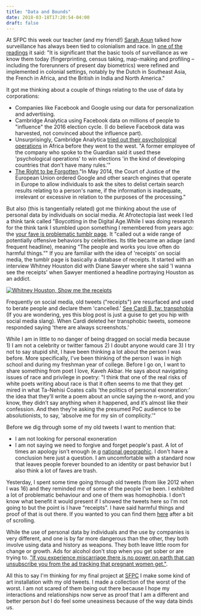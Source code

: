 ```yaml
---
title: "Data and Bounds"
date: 2018-03-18T17:20:54-04:00
draft: false
---
```


At SFPC this week our teacher (and my friend!) [Sarah Aoun](https://twitter.com/sa0un) talked how surveillance has always been tied to colonialism and race. In [one of the readings](https://www.redpepper.org.uk/colonial-oversight/) it said: "It is significant that the basic tools of surveillance as we know them today (fingerprinting, census taking, map-making and profiling – including the forerunners of present day biometrics) were refined and implemented in colonial settings, notably by the Dutch in Southeast Asia, the French in Africa, and the British in India and North America."

It got me thinking about a couple of things relating to the use of data by corporations:

-  Companies like Facebook and Google using our data for personalization and advertising.
- Cambridge Analytica using Facebook data on millions of people to "influence" the 2016 election cycle. (I do believe Facebook data was harvested, not convinced about the influence part).
- Unsurprisingly, Cambridge Analytica [tried out their psychological operations](https://qz.com/1089911/bell-pottinger-and-cambridge-analyticas-work-in-south-africa-kenya-is-raising-questions/) in Africa before they went to the west. "A former employee of the company who spoke to the Guardian said it used these 'psychological operations' to win elections 'in the kind of developing countries that don’t have many rules.'"
- [The Right to be Forgotten](https://en.wikipedia.org/wiki/Right_to_be_forgotten)."In May 2014, the Court of Justice of the European Union ordered Google and other search engines that operate in Europe to allow individuals to ask the sites to delist certain search results relating to a person's name, if the information is inadequate, irrelevant or excessive in relation to the purposes of the processing."

But also (this is tangentially related) got me thinking about the use of personal data by individuals on social media. At Afrotectopia last week I led a think tank called "Boycotting in the Digital Age.While I was doing research for the think tank I stumbled upon something I remembered from years ago: the [your fave is problematic tumblr page](http://yourfaveisproblematic.tumblr.com/). It "called out a wide range of potentially offensive behaviors by celebrities. Its title became an adage (and frequent headline), meaning “The people and works you love often do harmful things.”" If you are familiar with the idea of 'receipts' on social media, the tumblr page is basically a database of receipts. It started with an interview Whitney Houston did with Diane Sawyer where she said 'I wanna see the receipts' when Sawyer mentioned a headline portraying Houston as an addict. 

[![Whitney Houston, Show me the receipts](http://img.youtube.com/vi/AdyaLWMt6qA/0.jpg)](https://youtu.be/AdyaLWMt6qA "Show me the receipts")

Frequently on social media, old tweets ("receipts") are resurfaced and used to berate people and declare them 'cancelled.' [See Cardi B, tw: transphobia](https://globalgrind.cassiuslife.com/4233283/cardi-b-under-fire-for-transphobic-and-racist-comments/) (If you are wondering, yes this blog post is just a guise to get you hip with social media slang). When Cardi deleted her transphobic tweets, someone responded saying 'there are always screenshots.' 

While I am in little to no danger of being dragged on social media because 1) I am not a celebrity or twitter famous 2) I doubt anyone would care 3) I try not to say stupid shit, I have been thinking a lot about the person I was before. More specifically, I've been thinking of the person I was in high school and during my freshman year of college. Before I go on, I want to share something from poet I love, Kaveh Akbar. He says about navigating issues of race and privilege in poetry: "I think that one of the real risks of white poets writing about race is that it often seems to me that they get mired in what Ta-Nehisi Coates calls 'the politics of personal exoneration:' the idea that they’ll write a poem about an uncle saying the n-word, and you know, they didn’t say anything when it happened, and it’s almost like their confession. And then they’re asking the presumed PoC audience to be absolutionists, to say, 'absolve me for my sin of complicity.'" 

Before we dig through some of my old tweets I want to mention that:

- I am not looking for personal exoneration
- I am not saying we need to forgive and forget people's past. A lot of times an apology isn't enough (e.g [national geographic](https://twitter.com/tired_ugly_/status/973606454333792257). I don't have a conclusion here just a question. I am uncomfortable with a standard now that leaves people forever bounded to an identity or past behavior but I also think a lot of faves are trash. 

Yesterday, I spent some time going through old tweets (from like 2012 when I was 16) and they reminded me of some of the people I've been. I exhibited a lot of problematic behaviour and one of them was homophobia. I don't know what benefit it would present if I showed the tweets here so I'm not going to but the point is I have "receipts". I have said harmful things and proof of that is out there. If you wanted to you can find them [here](https://twarc.glitch.me/YellzHeard) after a bit of scrolling. 

While the use of personal data by individuals and the use by companies is very different, and one is by far more dangerous than the other, they both involve using data and history as weapons. They both leave little room for change or growth. Ads for alcohol don't stop when you get sober or are trying to. ["If you experience miscarriage there is no power on earth that can unsubscribe you from the ad tracking that pregnant women get."](https://twitter.com/beeonaposy/status/969679864407175169). 

All this to say I'm thinking for my final project at [SFPC](http://sfpc.io/) I make some kind of art installation with my old tweets. I made a collection of the worst of the worst. I am not scared of them being out there because I hope my interactions and relationships now serve as proof that I am a different and better person _but_ I do feel some uneasiness because of the way data binds us. 